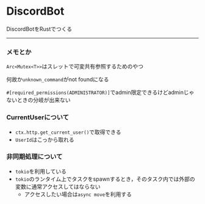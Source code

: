 # DiscordBot
DiscordBotをRustでつくる

---
### メモとか
``Arc<Mutex<T>>``はスレットで可変共有参照するためのやつ

何故か`unknown_command`がnot foundになる

`#[required_permissions(ADMINISTRATOR)]`でadmin限定できるけどadminじゃないときの分岐が出来ない

### CurrentUserについて
- `ctx.http.get_current_user()`で取得できる
- `UserId`はこっから取れる

### 非同期処理について
- `tokio`を利用している
- `tokio`のランタイム上でタスクをspawnするとき，そのタスク内では外部の変数に通常アクセスしてはならない
    - アクセスしたい場合は`async move`を利用する